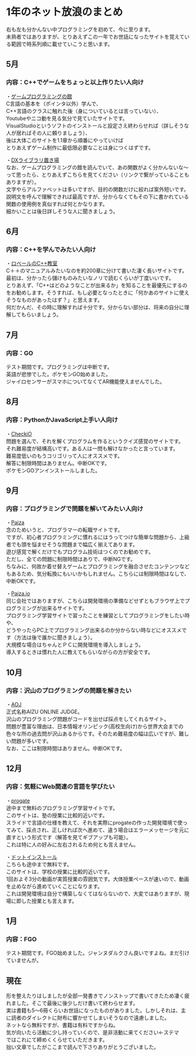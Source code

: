 # 1年のネット放浪のまとめ  
右も左も分かんない中プログラミングを初めて、今に至ります。  
未熟者ではありますが、とりあえずこの一年でお世話になったサイトを覚えている範囲で時系列順に載せていこうと思います。  
  
## 5月  
### 内容：C++でゲームをちょっと以上作りたい人向け  
・[ゲームプログラミングの館](http://dixq.net/g/)  
C言語の基本を（ポインタ以外）学んで、  
C++言語のクラスに触れた後（身についているとは言っていない）、  
Youtubeやニコ動を見る気分で見ていたサイトです。  
VisualStudioというソフトのインストールと設定さえ終わらせれば（詳しそうな人が居ればその人に頼りましょう）、  
後は大体このサイトを1.1章から順番にやっていけば  
とりあえずゲーム制作に最低限必要なことは身につくはずです。  
  
・[DXライブラリ置き場](http://dxlib.o.oo7.jp/dxfunc.html)  
なお、ゲームプログラミングの館を読んでいて、あの関数がよく分かんないな～って思ったら、とりあえずこちらを見てください（リンクで繋がっていることもありますが）。  
文字やらアルファベットは多いですが、目的の関数だけに絞れば案外短いです。説明文を呼んで理解できれば最高ですが、分からなくてもその下に書かれている関数の使用例を真似すれば何とかなります。  
細かいことは後日詳しそうな人に聞きましょう。  
  
## 6月  
### 内容：C++を学んでみたい人向け  
・[ロベールのC++教室](http://www7b.biglobe.ne.jp/~robe/cpphtml/index.html)  
C＋＋のマニュアルみたいなのを約200章に分けて書いた凄く長いサイトです。  
最初は、分かったら儲けものみたいなノリで読むくらいが丁度いいです。  
とりあえず、「C++はどのようなことが出来るか」を知ることを最優先にするのをお勧めします。そうすれば、もし必要となったときに「何かあのサイトに使えそうなものがあったはず？」と思えます。  
何だかんだ、その時に理解すれば十分です。分からない部分は、将来の自分に理解してもらいましょう。  
  
## 7月  
### 内容：GO  
テスト期間です。プログラミングは中断です。  
英語が悲惨でした。ポケモンGO始めました。  
ジャイロセンサーがスマホについてなくてAR機能使えませんでした。  
  
## 8月  
### 内容：PythonかJavaScript上手い人向け  
・[CheckiO](https://checkio.org/)  
問題を選んで、それを解くプログラムを作るというクイズ感覚のサイトです。  
それ難易度が結構高いです。ある人は一問も解けなかったと言っています。  
難易度低いのもうコリゴリって人にオススメです。  
解答に制限時間はありません。中断OKです。  
ポケモンGOアンインストールしました。  
  
## 9月  
### 内容：プログラミングで問題を解いてみたい人向け  
・[Paiza](https://paiza.jp/)  
念のためいうと、プログラマーの転職サイトです。  
ですが、初心者プログラミングに慣れるにはうってつけな簡単な問題から、上級者でも頭を悩ませそうな問題まで幅広く揃えてあります。  
遊び感覚で解くだけでもプログラム技術はつくのでお勧めです。  
ただし、全ての問題に制限時間はありで、中断NGです。  
ちなみに、何故か着せ替えゲームとプログラミングを融合させたコンテンツなどもあるため、気分転換にもいいかもしれません。こちらには制限時間はなしで、中断OKです。  
  
・[Paiza.io](https://paiza.io/)  
同じ会社ではありますが、こちらは開発環境の準備などせずともブラウザ上でプログラミングが出来るサイトです。  
プログラミング学習サイトで習ったことを練習としてプログラミングをしたい時や、  
どうやったらPC上でプログラミング出来るのか分からない時などにオススメです（方法は後で誰かに聞きましょう）。  
大規模な場合はちゃんとＰＣに開発環境を導入しましょう。  
導入するときは慣れた人に教えてもらいながらの方が安全です。  
  
  
## 10月  
### 内容：沢山のプログラミングの問題を解きたい  
・[AOJ](http://judge.u-aizu.ac.jp/onlinejudge/index.jsp)  
正式名称AIZU ONLINE JUDGE。  
沢山のプログラミング問題がコードを出せば採点をしてくれるサイト。  
問題が豊富な理由は、日本情報オリンピック(高校生向け)から世界大会までの色々な所の過去問が沢山あるからです。そのため難易度の幅は広いですが、難しい問題が多いです。  
なお、ここは制限時間はありません。中断OKです。  
  
## 12月  
### 内容：気軽にWeb関連の言語を学びたい  
・[progate](https://prog-8.com/)  
途中まで無料のプログラミング学習サイトです。  
このサイトは、塾の授業に比較的近いです。  
スライドで言語の仕様を教えて、それを実際にprogateの作った開発環境で使ってみて、採点され、正しければ次へ進めて、違う場合はエラーメッセージを元に直すという形式です（解答を見てギブアップも可能）。  
これは特に人の好みに左右されるため何とも言えません。  
  
・[ドットインストール](http://dotinstall.com/lessons/basic_rails_v2)  
こちらも途中まで無料です。  
このサイトは、学校の授業に比較的近いです。  
1回およそ3分の動画が実質授業の雰囲気です。大体授業ペースが速いので、動画を止めながら進めていくことになります。  
これは開発環境は自分で構築しなくてはならないので、大変ではありますが、現場に即した授業とも言えます。  
  
  
## 1月  
### 内容：FGO  
テスト期間です。FGO始めました。ジャンヌダルクさん良いですよね。まだ引けていませんが。  
  
  
## 現在  
形を整えたりはしましたが全部一発書きでノンストップで書いてきたため凄く疲れました。そこで最後に後少しだけ書いて終わらせます。  
実は書籍も5～6冊くらいお世話になったものがありました。しかしそれは、主に読者のダイレクトに財布に響かせてしまいそうなので遠慮しました。  
ネットなら無料ですが、書籍は有料ですからね。  
気が向いたら活動に少し持っていくので、是非活動に来てください←ステマ  
ではこれにて締めくくらせていただきます。  
拙い文章でしたがここまで読んで下さりありがとうございました。  
  
